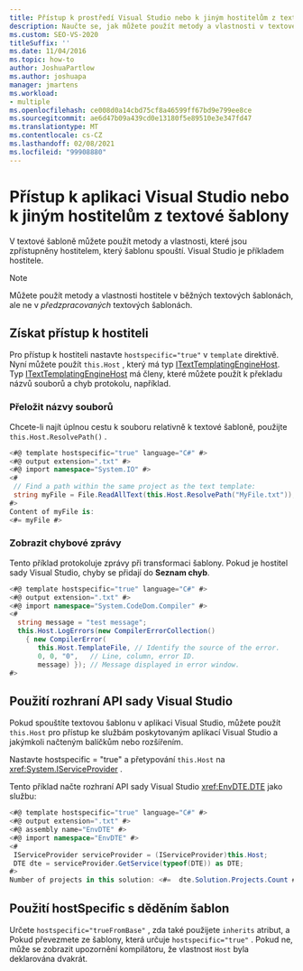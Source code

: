 ```yaml
---
title: Přístup k prostředí Visual Studio nebo k jiným hostitelům z textové šablony
description: Naučte se, jak můžete použít metody a vlastnosti v textové šabloně, které jsou zpřístupněny hostitelem, který šablonu spouští.
ms.custom: SEO-VS-2020
titleSuffix: ''
ms.date: 11/04/2016
ms.topic: how-to
author: JoshuaPartlow
ms.author: joshuapa
manager: jmartens
ms.workload:
- multiple
ms.openlocfilehash: ce008d0a14cbd75cf8a46599ff67bd9e799ee8ce
ms.sourcegitcommit: ae6d47b09a439cd0e13180f5e89510e3e347fd47
ms.translationtype: MT
ms.contentlocale: cs-CZ
ms.lasthandoff: 02/08/2021
ms.locfileid: "99908880"
---
```

# <a name="access-visual-studio-or-other-hosts-from-a-text-template"></a>Přístup k aplikaci Visual Studio nebo k jiným hostitelům z textové šablony

V textové šabloně můžete použít metody a vlastnosti, které jsou zpřístupněny hostitelem, který šablonu spouští. Visual Studio je příkladem hostitele.

> [!NOTE]
> Můžete použít metody a vlastnosti hostitele v běžných textových šablonách, ale ne v *předzpracovaných* textových šablonách.

## <a name="obtain-access-to-the-host"></a>Získat přístup k hostiteli

Pro přístup k hostiteli nastavte `hostspecific="true"` v `template` direktivě. Nyní můžete použít `this.Host` , který má typ [ITextTemplatingEngineHost](/previous-versions/visualstudio/visual-studio-2012/bb126505(v=vs.110)). Typ [ITextTemplatingEngineHost](/previous-versions/visualstudio/visual-studio-2012/bb126505(v=vs.110)) má členy, které můžete použít k překladu názvů souborů a chyb protokolu, například.

### <a name="resolve-file-names"></a>Přeložit názvy souborů

Chcete-li najít úplnou cestu k souboru relativně k textové šabloně, použijte `this.Host.ResolvePath()` .

```csharp
<#@ template hostspecific="true" language="C#" #>
<#@ output extension=".txt" #>
<#@ import namespace="System.IO" #>
<#
 // Find a path within the same project as the text template:
 string myFile = File.ReadAllText(this.Host.ResolvePath("MyFile.txt"));
#>
Content of myFile is:
<#= myFile #>
```

### <a name="display-error-messages"></a>Zobrazit chybové zprávy

Tento příklad protokoluje zprávy při transformaci šablony. Pokud je hostitel sady Visual Studio, chyby se přidají do **Seznam chyb**.

```csharp
<#@ template hostspecific="true" language="C#" #>
<#@ output extension=".txt" #>
<#@ import namespace="System.CodeDom.Compiler" #>
<#
  string message = "test message";
  this.Host.LogErrors(new CompilerErrorCollection()
    { new CompilerError(
       this.Host.TemplateFile, // Identify the source of the error.
       0, 0, "0",   // Line, column, error ID.
       message) }); // Message displayed in error window.
#>
```

## <a name="use-the-visual-studio-api"></a>Použití rozhraní API sady Visual Studio

Pokud spouštíte textovou šablonu v aplikaci Visual Studio, můžete použít `this.Host` pro přístup ke službám poskytovaným aplikací Visual Studio a jakýmkoli načteným balíčkům nebo rozšířením.

Nastavte hostspecific = "true" a přetypování `this.Host` na <xref:System.IServiceProvider> .

Tento příklad načte rozhraní API sady Visual Studio <xref:EnvDTE.DTE> jako službu:

```csharp
<#@ template hostspecific="true" language="C#" #>
<#@ output extension=".txt" #>
<#@ assembly name="EnvDTE" #>
<#@ import namespace="EnvDTE" #>
<#
 IServiceProvider serviceProvider = (IServiceProvider)this.Host;
 DTE dte = serviceProvider.GetService(typeof(DTE)) as DTE;
#>
Number of projects in this solution: <#=  dte.Solution.Projects.Count #>
```

## <a name="use-hostspecific-with-template-inheritance"></a>Použití hostSpecific s děděním šablon

Určete `hostspecific="trueFromBase"` , zda také použijete `inherits` atribut, a Pokud převezmete ze šablony, která určuje `hostspecific="true"` . Pokud ne, může se zobrazit upozornění kompilátoru, že vlastnost `Host` byla deklarována dvakrát.
